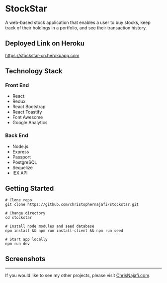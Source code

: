 # StockStar

A web-based stock application that enables a user to buy stocks, keep track of their holdings in a portfolio, and see their transaction history.

## Deployed Link on Heroku

<https://stockstar-cn.herokuapp.com>

## Technology Stack

### Front End

- React
- Redux
- React Bootstrap
- React Toastify
- Font Awesome
- Google Analytics

### Back End

- Node.js
- Express
- Passport
- PostgreSQL
- Sequelize
- IEX API

## Getting Started

```shell
# Clone repo
git clone https://github.com/christophernajafi/stockstar.git

# Change directory
cd stockstar

# Install node modules and seed database
npm install && npm run install-client && npm run seed

# Start app locally
npm run dev
```

## Screenshots

---

If you would like to see my other projects, please visit [ChrisNajafi.com](https://www.chrisnajafi.com/).
